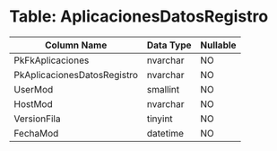 # Table: AplicacionesDatosRegistro

| Column Name | Data Type | Nullable |
|-------------|-----------|----------|
| PkFkAplicaciones | nvarchar | NO |
| PkAplicacionesDatosRegistro | nvarchar | NO |
| UserMod | smallint | NO |
| HostMod | nvarchar | NO |
| VersionFila | tinyint | NO |
| FechaMod | datetime | NO |
